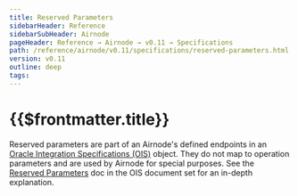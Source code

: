 ```yaml
---
title: Reserved Parameters
sidebarHeader: Reference
sidebarSubHeader: Airnode
pageHeader: Reference → Airnode → v0.11 → Specifications
path: /reference/airnode/v0.11/specifications/reserved-parameters.html
version: v0.11
outline: deep
tags:
---
```


<VersionWarning/>

<PageHeader/>

<SearchHighlight/>

<FlexStartTag/>

# {{$frontmatter.title}}

Reserved parameters are part of an Airnode's defined endpoints in an
[Oracle Integration Specifications (OIS)](/reference/ois/2.1/) object. They do
not map to operation parameters and are used by Airnode for special purposes.
See the [Reserved Parameters](/reference/ois/2.1/reserved-parameters.md) doc in
the OIS document set for an in-depth explanation.

<FlexEndTag/>
